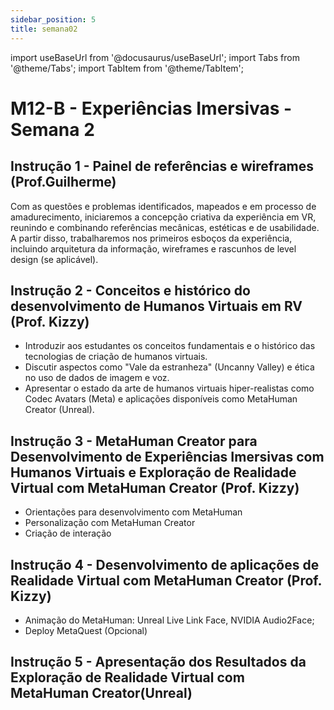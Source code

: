 ```yaml
---
sidebar_position: 5
title: semana02
---
```


import useBaseUrl from '@docusaurus/useBaseUrl';
import Tabs from '@theme/Tabs';
import TabItem from '@theme/TabItem';

# M12-B - Experiências Imersivas - Semana 2

## Instrução 1 - Painel de referências e wireframes (Prof.Guilherme)
Com as questões e problemas identificados, mapeados e em processo de amadurecimento, iniciaremos a concepção criativa da experiência em VR, reunindo e combinando referências mecânicas, estéticas e de usabilidade. A partir disso, trabalharemos nos primeiros esboços da experiência, incluindo arquitetura da informação, wireframes e rascunhos de level design (se aplicável).

## Instrução 2 - Conceitos e histórico do desenvolvimento de Humanos Virtuais em RV (Prof. Kizzy)

- Introduzir aos estudantes os conceitos fundamentais e o histórico das tecnologias de criação de humanos virtuais. 
- Discutir aspectos como "Vale da estranheza" (Uncanny Valley) e ética no uso de dados de imagem e voz. 
- Apresentar o estado da arte de humanos virtuais hiper-realistas como Codec Avatars (Meta) e aplicações disponíveis como MetaHuman Creator (Unreal).

## Instrução 3 - MetaHuman Creator para Desenvolvimento de Experiências Imersivas com Humanos Virtuais e Exploração de Realidade Virtual com MetaHuman Creator (Prof. Kizzy)
- Orientações para desenvolvimento com MetaHuman
- Personalização com MetaHuman Creator
- Criação de interação

## Instrução 4 - Desenvolvimento de aplicações de Realidade Virtual com MetaHuman Creator (Prof. Kizzy)
- Animação do MetaHuman: Unreal Live Link Face,  NVIDIA Audio2Face;
- Deploy MetaQuest (Opcional)

## Instrução 5 - Apresentação dos Resultados da Exploração de Realidade Virtual com MetaHuman Creator(Unreal)

